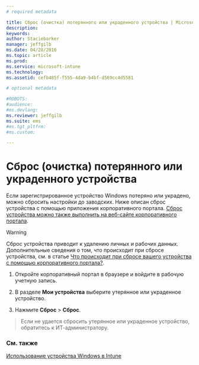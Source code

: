 ```yaml
---
# required metadata

title: Сброс (очистка) потерянного или украденного устройства | Microsoft Intune
description:
keywords:
author: Staciebarker
manager: jeffgilb
ms.date: 04/28/2016
ms.topic: article
ms.prod:
ms.service: microsoft-intune
ms.technology:
ms.assetid: cefb485f-f555-4da9-b4bf-d569cc4d5581

# optional metadata

#ROBOTS:
#audience:
#ms.devlang:
ms.reviewer: jeffgilb
ms.suite: ems
#ms.tgt_pltfrm:
#ms.custom:

---
```



# Сброс (очистка) потерянного или украденного устройства

Если зарегистрированное устройство Windows потеряно или украдено, можно сбросить настройки до заводских. Ниже описан сброс устройства с помощью приложения корпоративного портала. [Сброс устройства можно также выполнить на веб-сайте корпоративного портала](reset-your-device-cpwebsite.md).


> [!WARNING]
> Сброс устройства приводит к удалению личных и рабочих данных. Дополнительные сведения о том, что происходит при сбросе устройства, см. в статье [Что происходит при сбросе вашего устройства с помощью корпоративного портала?](what-happens-if-you-reset-your-device-using-the-company-portal-windows.md).

1.  Откройте корпоративный портал в браузере и войдите в рабочую учетную запись.

2.  В разделе **Мои устройства** выберите утерянное или украденное устройство.

3.  Нажмите **Сброс** &gt; **Сброс**.

> Если не удается сбросить утерянное или украденное устройство, обратитесь к ИТ-администратору.

### См. также
[Использование устройства Windows в Intune](using-your-windows-device-with-intune.md)

<!--HONumber=May16_HO2-->


